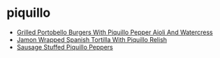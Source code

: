 # piquillo

 * [Grilled Portobello Burgers With Piquillo Pepper Aioli And Watercress](../index/g/grilled-portobello-burgers-with-piquillo-pepper-aioli-and-watercress-242712.json)
 * [Jamon Wrapped Spanish Tortilla With Piquillo Relish](../index/j/jamon-wrapped-spanish-tortilla-with-piquillo-relish.json)
 * [Sausage Stuffed Piquillo Peppers](../index/s/sausage-stuffed-piquillo-peppers.json)
